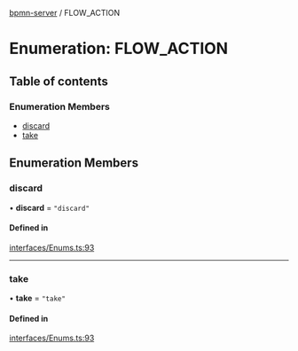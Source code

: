 [bpmn-server](../README.md) / FLOW\_ACTION

# Enumeration: FLOW\_ACTION

## Table of contents

### Enumeration Members

- [discard](FLOW_ACTION.md#discard)
- [take](FLOW_ACTION.md#take)

## Enumeration Members

### discard

• **discard** = ``"discard"``

#### Defined in

[interfaces/Enums.ts:93](https://bitbucket.org/ralphhanna/bpmn-server/src/2ac50a51/WebApp/bpmnServer/src/interfaces/Enums.ts#lines-93)

___

### take

• **take** = ``"take"``

#### Defined in

[interfaces/Enums.ts:93](https://bitbucket.org/ralphhanna/bpmn-server/src/2ac50a51/WebApp/bpmnServer/src/interfaces/Enums.ts#lines-93)

